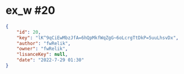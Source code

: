 
# ex_w #20
                
```JSON
{
    "id": 20,
    "key": "lK^9qCiEwMbzJfA=6hQpMkfWqZgG~6oLcrgTtDkP=5uuLhsvDx",
    "author": "fwRelik",
    "owner": "fwRelik",
    "lisanceKey": null,
    "date": "2022-7-29 01:30"
}
```
